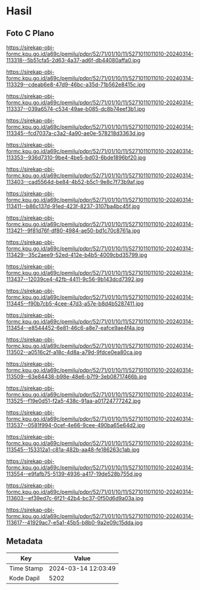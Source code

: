 # Hasil

## Foto C Plano

https://sirekap-obj-formc.kpu.go.id/a69c/pemilu/pdpr/52/71/01/10/11/5271011011010-20240314-113318--5b51cfa5-2d63-4a37-ad6f-db44080affa0.jpg

https://sirekap-obj-formc.kpu.go.id/a69c/pemilu/pdpr/52/71/01/10/11/5271011011010-20240314-113329--cdeab6e8-47d9-46bc-a35d-71b562e8415c.jpg

https://sirekap-obj-formc.kpu.go.id/a69c/pemilu/pdpr/52/71/01/10/11/5271011011010-20240314-113337--039a6574-c534-49ae-b085-dc8b74eef3b1.jpg

https://sirekap-obj-formc.kpu.go.id/a69c/pemilu/pdpr/52/71/01/10/11/5271011011010-20240314-113345--fcd7037a-c3a2-4a90-ae0e-578218d3363d.jpg

https://sirekap-obj-formc.kpu.go.id/a69c/pemilu/pdpr/52/71/01/10/11/5271011011010-20240314-113353--936d7310-9be4-4be5-bd03-6bde1896bf20.jpg

https://sirekap-obj-formc.kpu.go.id/a69c/pemilu/pdpr/52/71/01/10/11/5271011011010-20240314-113403--cad5564d-be84-4b52-b5c1-9e8c7f73b9af.jpg

https://sirekap-obj-formc.kpu.go.id/a69c/pemilu/pdpr/52/71/01/10/11/5271011011010-20240314-113411--b86c137d-91ed-423f-8237-3107ba4bc45f.jpg

https://sirekap-obj-formc.kpu.go.id/a69c/pemilu/pdpr/52/71/01/10/11/5271011011010-20240314-113421--9f81d76f-df80-4984-ae50-bd1c70c8761a.jpg

https://sirekap-obj-formc.kpu.go.id/a69c/pemilu/pdpr/52/71/01/10/11/5271011011010-20240314-113429--35c2aee9-52ed-412e-b4b5-4009cbd35799.jpg

https://sirekap-obj-formc.kpu.go.id/a69c/pemilu/pdpr/52/71/01/10/11/5271011011010-20240314-113437--12039ce4-42fb-4411-9c56-9b143dcd7392.jpg

https://sirekap-obj-formc.kpu.go.id/a69c/pemilu/pdpr/52/71/01/10/11/5271011011010-20240314-113445--f90b7cb5-4cee-47d3-a57e-b8d4b5287411.jpg

https://sirekap-obj-formc.kpu.go.id/a69c/pemilu/pdpr/52/71/01/10/11/5271011011010-20240314-113454--e8544452-6e81-46c6-a8e7-eafce9ae4f4a.jpg

https://sirekap-obj-formc.kpu.go.id/a69c/pemilu/pdpr/52/71/01/10/11/5271011011010-20240314-113502--a0516c2f-a18c-4d8a-a79d-9fdce0ea80ca.jpg

https://sirekap-obj-formc.kpu.go.id/a69c/pemilu/pdpr/52/71/01/10/11/5271011011010-20240314-113509--63e84438-b98e-48e6-b7f9-3eb08717466b.jpg

https://sirekap-obj-formc.kpu.go.id/a69c/pemilu/pdpr/52/71/01/10/11/5271011011010-20240314-113525--f19e0d51-f2a5-438c-91aa-a01724777242.jpg

https://sirekap-obj-formc.kpu.go.id/a69c/pemilu/pdpr/52/71/01/10/11/5271011011010-20240314-113537--0581f994-0cef-4e66-9cee-490ba65e64d2.jpg

https://sirekap-obj-formc.kpu.go.id/a69c/pemilu/pdpr/52/71/01/10/11/5271011011010-20240314-113545--153312a1-c81a-482b-aa48-fe186263c1ab.jpg

https://sirekap-obj-formc.kpu.go.id/a69c/pemilu/pdpr/52/71/01/10/11/5271011011010-20240314-113554--e9fafb75-5139-4936-a417-19de528b755d.jpg

https://sirekap-obj-formc.kpu.go.id/a69c/pemilu/pdpr/52/71/01/10/11/5271011011010-20240314-113603--ef39ed7c-6f21-42b4-bc37-0f50d6d9a03a.jpg

https://sirekap-obj-formc.kpu.go.id/a69c/pemilu/pdpr/52/71/01/10/11/5271011011010-20240314-113617--41929ac7-e5a1-45b5-b8b0-9a2e09c15dda.jpg


## Metadata

| Key        | Value               |
| ---------- | ------------------- |
| Time Stamp | 2024-03-14 12:03:49 |
| Kode Dapil | 5202                |



